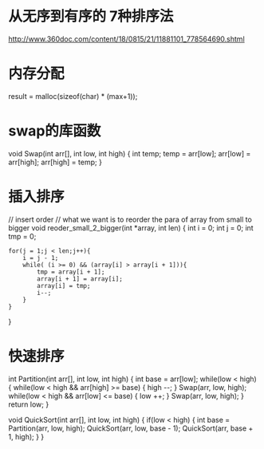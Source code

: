 # 从无序到有序的 7种排序法
http://www.360doc.com/content/18/0815/21/11881101_778564690.shtml

# 内存分配
result = malloc(sizeof(char) * (max+1));

# swap的库函数
void Swap(int arr[], int low, int high)
{
    int temp;
    temp = arr[low];
    arr[low] = arr[high];
    arr[high] = temp;
}

# 插入排序
// insert order
// what we want is to reorder the para of array from small to bigger
void reoder_small_2_bigger(int *array, int len)
{
    int i = 0;
    int j = 0;
    int tmp = 0;

    for(j = 1;j < len;j++){
        i = j - 1;
        while( (i >= 0) && (array[i] > array[i + 1])){
            tmp = array[i + 1];
            array[i + 1] = array[i];
            array[i] = tmp;
            i--;
        }
    }
}

# 快速排序

int Partition(int arr[], int low, int high)
{
    int base = arr[low];
    while(low < high)
    {
        while(low < high && arr[high] >= base)
        {
            high --;
        }
        Swap(arr, low, high);
        while(low < high && arr[low] <= base)
        {
            low ++;
        }
        Swap(arr, low, high);
    }
    return low;
}

void QuickSort(int arr[], int low, int high)
{
    if(low < high)
    {
        int base = Partition(arr, low, high);
        QuickSort(arr, low, base - 1);
        QuickSort(arr, base + 1, high);
    }
}
